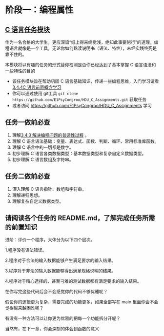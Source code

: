# 阶段一：编程属性

## [C 语言任务模块](https://github.com/E1PsyCongroo/HDU_C_Assignments/)

作为一名合格的大学生，更应深谙“纸上得来终觉浅，绝知此事要躬行”的道理，编程语言就像是一个工具，无论你如何熟读说明书（语法、特性），未经实践终究是靠不住的。

本模块将以有趣的任务的形式替你检测是否你已经达到了基本掌握 C 语言语法和一些特性的目的

- 该任务模块旨在帮助巩固 C 语言基础知识，传递一些编程思维，入门学习请看 [3.4.4C 语言前置概念学习](3.4.4C%E8%AF%AD%E8%A8%80%E5%89%8D%E7%BD%AE%E6%A6%82%E5%BF%B5%E5%AD%A6%E4%B9%A0.md)
- 你可以通过使用 git工具 `git clone https://github.com/E1PsyCongroo/HDU_C_Assignments.git` 获取任务
- 或者访问 https://github.com/E1PsyCongroo/HDU_C_Assignments 学习

## 任务一做前必查

1. 理解[3.4.3 解决编程问题的普适性过程](3.4.3%E8%A7%A3%E5%86%B3%E7%BC%96%E7%A8%8B%E9%97%AE%E9%A2%98%E7%9A%84%E6%99%AE%E9%80%82%E6%80%A7%E8%BF%87%E7%A8%8B.md) 。
2. 理解 C 语言语法基础：变量、表达式、函数、判断、循环、常用标准库函数。
3. 理解 C 语言中的一切都是数字。
4. 初步理解 C 语言各类数据类型：基本数据类型和复杂自定义数据类型。
5. 初步理解 C 语言数组及字符串。

## 任务二做前必查

1. 深入理解 C 语言指针、数组和字符串。
2. 理解递归思想。
3. 理解复杂自定义数据类型。

## 请阅读各个任务的 README.md，了解完成任务所需的前置知识

进阶：评价一个程序，大体分为以下四个层次。

1.程序没有语法错误。

2.程序对于合法的输入数据能够产生满足要求的输入结果。

3.程序对于非法的输入数据能够得出满足规格说明的结果。

4.程序对于精心选择的，甚至刁难的测试数据都有满足要求的输入结果。

在你写完这些代码后会不会感觉你的代码不够优雅呢？

假设你的逻辑更为复杂，需要完成的功能更多，如果全部写在 main 里面你会不会觉得越来越困难呢？

有没有一种方法可以让你更为优雅的把每一个功能拆分开呢？

当然有，在下一章，你会深刻的体会到函数的意义
